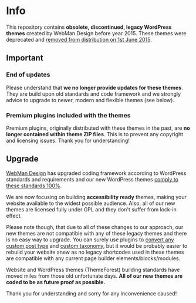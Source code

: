# Info

This repository contains **obsolete, discontinued, legacy WordPress themes** created by WebMan Design before year 2015. These themes were deprecated and [removed from distribution on 1st June 2015](https://www.facebook.com/webmandesigneu/posts/975621742461627).


## Important

### End of updates

Please understand that **we no longer provide updates for these themes**. They are build upon old standards and code framework and we strongly advice to upgrade to newer, modern and flexible themes (see below). 

### Premium plugins included with the themes

Premium plugins, originally distributed with these themes in the past, are **no longer contained within theme ZIP files**. This is to prevent any copyright and licensing issues. Thank you for understanding!


## Upgrade

[WebMan Design](https://www.webmandesign.eu/) has upgraded coding framework according to WordPress standards and requirements and our new WordPress themes [comply to these standards 100%](http://themecheck.org/score/wordpress-theme-icelander-v1_0_0.html).

We are now focusing on building **accessibility ready** themes, making your website available to the widest possible audience. Also, all of our new themes are licensed fully under GPL and they don't suffer from lock-in effect.

Please note though, that due to all of these changes to our approach, our new themes are not compatible with any of these legacy themes and there is no easy way to upgrade. You can surely use plugins to [convert any custom post type](https://wordpress.org/plugins/convert-post-types/) and [custom taxonomy](https://wordpress.org/plugins/taxonomy-converter/), but it would be probably easier to rebuild your website anew as no legacy shortcodes used in these themes are compatible with any current page builder elements/blocks/modules.

Website and WordPress themes (ThemeForest) building standards have moved miles from those old unfortunate days. **All of our new themes are coded to be as future proof as possible.**

Thank you for understanding and sorry for any inconvenience caused!
